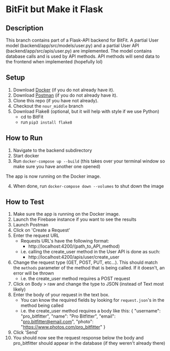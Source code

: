 # BitFit but Make it Flask

## Description
This branch contains part of a Flask-API backend for BitFit. A
partial User model (backend/app/src/models/user.py) and a partial User API
(backend/app/src/apis/user.py) are implemented. The model contains database
calls and is used by API methods. API methods will send data to the frontend
when implemented (hopefully lol)

## Setup
1. Download [Docker](https://www.docker.com/products/docker-desktop "Download Docker ") (if you do not already have it).
2. Download [Postman](https://www.postman.com/downloads/ "Download Postman") (if you do not already have it).
3. Clone this repo (if you have not already).
4. Checkout the `nour_middle` branch
5. Download Flake8 (optional, but it will help with style if we use Python)
    - cd to BitFit
    - run `pip3 install flake8`

## How to Run
1. Navigate to the backend subdirectory
2. Start docker
3. Run `docker-compose up --build` (this takes over your terminal window so
   make sure you have another one opened)

The app is now running on the Docker image.

4. When done, run `docker-compose down --volumes` to shut down the image

## How to Test
1. Make sure the app is running on the Docker image.
2. Launch the Firebase instance if you want to see the results
3. Launch Postman
4. Click on 'Create a Request'
5. Enter the request URL
    - Requests URL's have the following format:
        - http://localhost:4200/(path_to_API_method)
    - i.e. calling the create_user method in the User API is done as such:
        - http://localhost:4200/apis/user/create_user
6. Change the request type (GET, POST, PUT, etc...). This should match the
   `methods` parameter of the method that is being called. If it doesn't, an
   error will be thrown
    - i.e. the create_user method requires a POST request
7. Click on Body > raw and change the type to JSON (instead of Text most
   likely)
8. Enter the body of your request in the text box.
    - You can know the required fields by looking for `request.json`'s in the
      method being called
    - i.e. the create_user method requires a body like this:
        {
            "username": "pro_bitfitter",
            "name": "Pro Bitfitter",
            "email": "pro.bitfitter@email.com",
            "photo": "https://www.photos.com/pro_bitfitter"
        }
9. Click 'Send'
10. You should now see the request response below the body and pro_bitfitter
    should appear in the database (if they weren't already there)

